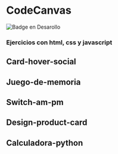 # CodeCanvas

![Badge en Desarollo](https://img.shields.io/badge/STATUS-EN%20DESAROLLO-green)

### Ejercicios con html, css y javascript

## Card-hover-social
## Juego-de-memoria
## Switch-am-pm
## Design-product-card
## Calculadora-python